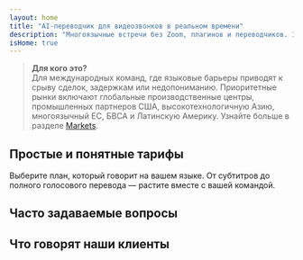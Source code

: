 ```yaml
---
layout: home
title: "AI-переводчик для видеозвонков в реальном времени"
description: "Многоязычные встречи без Zoom, плагинов и переводчиков. InterMind — это AI-переводчик для видеозвонков в реальном времени: говорите и получайте мгновенный перевод."
isHome: true
---
```


<!-- text="Сфокусируйтесь на росте — позвольте InterMind заняться языками." -->
<!-- text="Изучение языка занимает годы; InterMind обеспечивает понимание прямо сейчас, на любом языке." -->
<!-- text="**Многоязычные** видеовстречи с **голосовым** переводом" -->
<!-- title="Видеовстречи с **синхронным** переводом" -->

<HeroSection
title="Общайтесь на **любом** языке"
text="Новое поколение видеозвонков. AI-перевод голоса — эволюция синхронного перевода.">

<AuthButton text="Услышать разницу" buttonClass="brand"/>
<!-- <ContactFormModalNav buttonText="Запросить демо"/>
<NavButton to="#pricing" buttonClass="alt" buttonLabel="Цены" /> -->
</HeroSection>

> **Для кого это?**  
> Для международных команд, где языковые барьеры приводят к срыву сделок, задержкам или недопониманию. Приоритетные рынки включают глобальные производственные центры, промышленных партнеров США, высокотехнологичную Азию, многоязычный ЕС, БВСА и Латинскую Америку. Узнайте больше в разделе [Markets](/product/markets).

<span id="1"></span>
<FeatureBlock :card="{
  title: 'Перевод ≠ Понимание. Вот что дальше.',
  details: 'Независимо от языка, **ваш голос будет услышан и понят** — как если бы вы говорили на одном языке.',
    items: [
      '⚡︎ Естественно, в [реальном времени](/product/how-it-works), без субтитров и задержек.',
      '✧ AI-перевод передает интонацию, намерение и профессиональную терминологию.',
    ],
  link: './product/what-is-intermind',
  src: {
    light: '/1.png',
    dark: '/1.png',
  },
  inversion: false
}" />

<span id="3"></span>
<FeatureBlock :card="{
    title: 'Разум внутри ваших встреч',
    details: 'InterMind превращает каждый многоязычный звонок в четкие, доступные для поиска знания.',
    items: [
      '🔍 **Спрашивайте что угодно** — AI находит ответы **во всех ваших встречах**.',
      '✧ Автоматически выделяет задачи, ответственных и сроки.',
      '✧ Мгновенно суммирует ключевые моменты на любом языке.',
    ],
    link: '/product/how-it-works#🧩-deep-memory-deep-understanding',
    src: {
      light: '/2l.png',
      dark: '/2d.png',
    },
    inversion: true
  }" />

<span id="2"></span>
<FeatureBlock :card="{
    title: 'Создан для серьезных встреч — не просто для разговоров',
    details: 'InterMind — это **профессиональная платформа для видеовстреч**, а не легковесное дополнение или плагин.',
    items: [
      '✧ Разрешение 1080p, умное подавление шума, планирование, модерация, демонстрация экрана, запись, чат участников, интеграция с календарем и голосовой перевод с субтитрами — все встроено и готово к использованию.',
      '✧ **Бесплатно навсегда** — без кредитной карты, без ограничений по времени.',
    ],
    link: '/product/how-it-works',
    src: {
      light: '/3.png',
      dark: '/3.png',
    },
    inversion: false
  }" />

<span id="4"></span>
<FeatureBlock
  :card="{
    title: 'Конфиденциальность там, где это важно',
    details:
      'InterMind создан для критически важных разговоров — где конфиденциальность и контроль имеют первостепенное значение.',
    items: [
      '⚡︎ [Региональная конфиденциальность](/product/privacy-architecture) — ЕС, США, ЮВ Азия',
      '✧ Соответствует: GDPR, CCPA, UAE PDPL',
      '✧ **Нулевое обучение на данных**. Без доступа третьих лиц.'
    ],
    link: '/product/privacy-architecture',
    src: {
      light: '/4.png',
      dark: '/4.png',
    },
    inversion: true
  }"
/>

<span id="Pricing"></span>

## Простые и понятные тарифы

Выберите план, который говорит на вашем языке. От субтитров до полного голосового перевода — растите вместе с вашей командой.

<PricingPlans :plans="[
  {
    title: '**Базовый** 1 пользователь',
    price: '**Бесплатно навсегда**',
    details: 'Не игрушка. Просто дверь.',
    items: [
      'Видеовстречи до 100 участников [💬](#2)',
      '30ГБ общего хранилища на пользователя',
      'Голосовой перевод с субтитрами [💬](#2)',
      'AI-ассистент для заметок и резюме встреч [💬](#3)',
    ],
  },
  {
    title: '**Про** 1-99 пользователей',
    price: '**$20** /месяц/пользователь при годовой оплате',
    details: 'или $25 при ежемесячной оплате',
    items: [
      'Видеовстречи до 150 участников [💬](#2)',
      '2ТБ общего хранилища на пользователя',
      'Голосовой перевод с субтитрами [💬](#2) + **Двусторонний голосовой перевод** [💬](#1)',
      'AI-ассистент, который **превращает разговоры в действия** (с задачами, важными моментами и транскриптами) [💬](#3)',
    ],
  },
  {
    title: '**Бизнес** 1-250 пользователей',
    price: '**Индивидуальная цена**',
    details: 'Создан для масштабирования, приватности и соответствия требованиям',
    items: [
      'Видеовстречи до 500 участников[💬](#2)',
      '5ТБ общего хранилища на пользователя',
      'Голосовой перевод с субтитрами [💬](#2) + **Двусторонний голосовой перевод** [💬](#1)',
      '**AI-коллега**. Выглядит как человек. Звучит естественно. Умнее вас.',
      'Архитектура, соответствующая GDPR, CCPA, PDPL',
      '**Региональная маршрутизация конфиденциальности** (ЕС / США / Азия) [💬](#4)',
    ],
  }
]">
<AuthButton text="Попробовать бесплатно — без банковской карты" buttonClass="alt"/>
<AuthButton text="Купить сейчас" buttonClass="brand"/>
<ContactFormModalNav buttonText="Связаться с нашей командой" buttonClass="alt"/>
</PricingPlans>

<span id="FAQ"></span>

## Часто задаваемые вопросы

<AccordionGroup :items="
[
  {
    q: 'Кто такой лицензированный пользователь и кто такой участник?',
    a: '*Лицензированный пользователь* имеет бесплатную или платную лицензию на проведение встреч и может планировать встречи в рамках своего тарифа. *Участники* — это приглашенные лица, которым **не нужна учетная запись или лицензия** для присоединения, они могут подключаться с любого устройства **бесплатно**.'
  },
  {
    q: 'Сколько участников может присоединиться к встрече?',
    a: 'Это зависит от вашего тарифа: *Basic* поддерживает до **100 участников**, *Pro* до **150**, а *Business* до **500**.'
  },
  {
    q: 'Сколько человек могут использовать одну лицензию InterMind?',
    a: 'Каждый *лицензированный пользователь* может проводить **неограниченное количество встреч**. Если нескольким членам команды нужно проводить встречи одновременно, каждому потребуется своя лицензия.'
  },
  {
    q: 'Работает ли голосовой перевод на всех тарифах?',
    a: 'Да, *голосовой перевод* доступен на всех тарифах. На *Basic* он работает только с **субтитрами**. *Pro* и *Business* открывают полный **двусторонний голосовой перевод**, большую вместимость и расширенные функции.'
  },
  {
    q: 'Какова максимальная продолжительность встречи?',
    a: 'Встречи могут длиться до **24 часов** на всех тарифах.'
  },
  {
    q: 'Могу ли я записывать встречи?',
    a: 'Да, все тарифы поддерживают **запись встреч**. Записи надежно хранятся в вашей учетной записи и доступны в любое время.'
  },
  {
    q: 'Есть ли ограничение на количество встреч, которые я могу проводить?',
    a: 'Нет. Вы можете проводить **неограниченное количество встреч** — даже на тарифе *Free Basic*. Тарифы *Pro* и *Business* предлагают больше возможностей, участников и контроля.'
  },
  {
    q: 'Что делать, если мне нужно больше места для хранения записей?',
    a: '*Pro* включает **2 ТБ** общего хранилища на пользователя. *Business* предлагает **5 ТБ**. Нужно больше? **Свяжитесь с нами** для индивидуальных опций.'
  },
  {
    q: 'Как InterMind обеспечивает конфиденциальность и безопасность данных?',
    a: 'InterMind **обеспечивает конфиденциальность по умолчанию**. Все данные обрабатываются и хранятся в выбранном вами регионе — *ЕС, США или Азия*. Мы соответствуем требованиям **GDPR, CCPA и UAE PDPL** и **никогда не используем ваш контент** для обучения или доступа третьих лиц.'
  },
  {
    q: 'Могу ли я попробовать InterMind перед покупкой тарифа?',
    a: 'Конечно. Тариф *Free Basic* дает вам полный доступ к основным функциям — включая **многоязычные встречи**, **субтитры** и **ИИ-ассистента**. Без кредитной карты, **без ограничения по времени**. Обновление доступно в любое время.'
  },
  {
    q: 'Что делать, если мне нужна помощь или поддержка?',
    a: 'Поддержка доступна через наш **центр помощи**, **электронную почту** и **живой чат**. Пользователи *Business* получают **приоритетную поддержку** с выделенным контактным лицом.'
  },
  {
    q: 'Могу ли я отменить подписку в любое время?',
    a: 'Да. *Ежемесячные тарифы* отменяются в конце расчетного периода. *Годовые тарифы* можно отменить с **пропорциональным возвратом средств**.'
  },
  {
    q: 'Как повысить или понизить уровень тарифа?',
    a: 'Вы можете изменить свой тариф в любое время через **настройки учетной записи**. Изменения вступают в силу **немедленно**.'
  },
  {
    q: 'Какие языки поддерживает InterMind для голосового перевода?',
    a: 'Мы поддерживаем **более 100 языков** с синхронным голосовым переводом. Список постоянно растет — следите за обновлениями на нашем сайте.'
  },
  {
    q: 'Могу ли я использовать InterMind для вебинаров или крупных мероприятий?',
    a: 'Да. Тарифы *Pro* и *Business* идеально подходят для **крупных встреч и вебинаров** — с поддержкой до **500 участников** на тарифе *Business*.'
  }
]
"/>

<span id="Testimonials"></span>

## Что говорят наши клиенты

<AutoScrollTestimonials testimonialsUrl="/testimonials.json"/>
